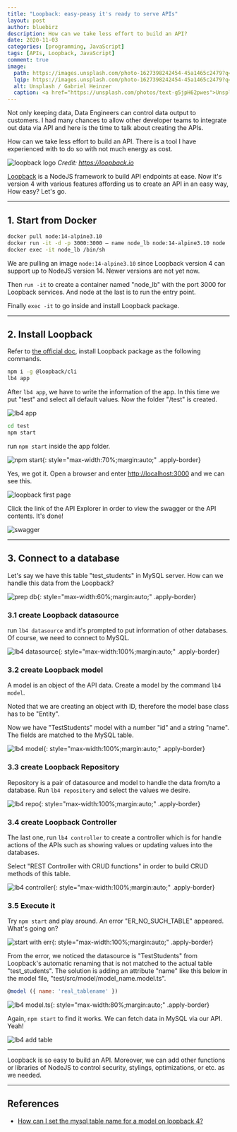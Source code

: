 ```yaml
---
title: "Loopback: easy-peasy it's ready to serve APIs"
layout: post
author: bluebirz
description: How can we take less effort to build an API?
date: 2020-11-03
categories: [programming, JavaScript]
tags: [APIs, Loopback, JavaScript]
comment: true
image:
  path: https://images.unsplash.com/photo-1627398242454-45a1465c2479?q=80&w=1974&auto=format&fit=crop&ixlib=rb-4.0.3&ixid=M3wxMjA3fDB8MHxwaG90by1wYWdlfHx8fGVufDB8fHx8fA%3D%3D
  lqip: https://images.unsplash.com/photo-1627398242454-45a1465c2479?q=10&w=1974&auto=format&fit=crop&ixlib=rb-4.0.3&ixid=M3wxMjA3fDB8MHxwaG90by1wYWdlfHx8fGVufDB8fHx8fA%3D%3D
  alt: Unsplash / Gabriel Heinzer
  caption: <a href="https://unsplash.com/photos/text-g5jpH62pwes">Unsplash / Gabriel Heinzer</a>
---
```


Not only keeping data, Data Engineers can control data output to customers. I had many chances to allow other developer teams to integrate out data via API and here is the time to talk about creating the APIs.

How can we take less effort to build an API. There is a tool I have experienced with to do so with not much energy as cost.

![loopback logo](https://bluebirzdotnet.s3.ap-southeast-1.amazonaws.com/loopback/loopback_logo01.png)
*Credit: <https://loopback.io>*

[Loopback](https://loopback.io/) is a NodeJS framework to build API endpoints at ease. Now it's version 4 with various features affording us to create an API in an easy way, How easy? Let's go.

---

## 1. Start from Docker

```sh
docker pull node:14-alpine3.10
docker run -it -d -p 3000:3000 – name node_lb node:14-alpine3.10 node
docker exec -it node_lb /bin/sh
```

We are pulling an image `node:14-alpine3.10` since Loopback version 4 can support up to NodeJS version 14. Newer versions are not yet now.

Then `run -it` to create a container named "node_lb" with the port 3000 for Loopback services. And node at the last is to run the entry point.

Finally `exec -it` to go inside and install Loopback package.

---

## 2. Install Loopback

Refer to [the official doc](https://loopback.io/doc/en/lb4/Getting-started.html), install Loopback package as the following commands.

```sh
npm i -g @loopback/cli
lb4 app
```

After `lb4 app`, we have to write the information of the app. In this time we put "test" and select all default values. Now the folder "/test" is created.

![lb4 app](https://bluebirzdotnet.s3.ap-southeast-1.amazonaws.com/loopback/01_lb4app.png)

```sh
cd test
npm start
```

run `npm start` inside the app folder.

![npm start](https://bluebirzdotnet.s3.ap-southeast-1.amazonaws.com/loopback/02_start.png){: style="max-width:70%;margin:auto;" .apply-border}

Yes, we got it. Open a browser and enter <http://localhost:3000> and we can see this.

![loopback first page](https://bluebirzdotnet.s3.ap-southeast-1.amazonaws.com/loopback/03_localhost.png)

Click the link of the API Explorer in order to view the swagger or the API contents. It's done!

![swagger](https://bluebirzdotnet.s3.ap-southeast-1.amazonaws.com/loopback/04_swagger.png)

---

## 3. Connect to a database

Let's say we have this table "test_students" in MySQL server. How can we handle this data from the Loopback?

![prep db](https://bluebirzdotnet.s3.ap-southeast-1.amazonaws.com/loopback/05_mysql.png){: style="max-width:60%;margin:auto;" .apply-border}

### 3.1 create Loopback datasource

run `lb4 datasource` and it's prompted to put information of other databases. Of course, we need to connect to MySQL.

![lb4 datasource](https://bluebirzdotnet.s3.ap-southeast-1.amazonaws.com/loopback/06_datasource-1.png){: style="max-width:100%;margin:auto;" .apply-border}

### 3.2 create Loopback model

A model is an object of the API data. Create a model by the command `lb4 model`.

Noted that we are creating an object with ID, therefore the model base class has to be "Entity".

Now we have "TestStudents" model with a number "id" and a string "name". The fields are matched to the MySQL table.

![lb4 model](https://bluebirzdotnet.s3.ap-southeast-1.amazonaws.com/loopback/07_model.png){: style="max-width:100%;margin:auto;" .apply-border}

### 3.3 create Loopback Repository

Repository is a pair of datasource and model to handle the data from/to a database. Run `lb4 repository` and select the values we desire.

![lb4 repo](https://bluebirzdotnet.s3.ap-southeast-1.amazonaws.com/loopback/08_repo.png){: style="max-width:100%;margin:auto;" .apply-border}

### 3.4 create Loopback Controller

The last one, run `lb4 controller` to create a controller which is for handle actions of the APIs such as showing values or updating values into the databases.

Select "REST Controller with CRUD functions" in order to build CRUD methods of this table.

![lb4 controller](https://bluebirzdotnet.s3.ap-southeast-1.amazonaws.com/loopback/09_controller.png){: style="max-width:100%;margin:auto;" .apply-border}

### 3.5 Execute it

Try `npm start` and play around. An error "ER_NO_SUCH_TABLE" appeared. What's going on?

![start with err](https://bluebirzdotnet.s3.ap-southeast-1.amazonaws.com/loopback/10_error_table.png){: style="max-width:100%;margin:auto;" .apply-border}

From the error, we noticed the datasource is "TestStudents" from Loopback's automatic renaming that is not matched to the actual table "test_students". The solution is adding an attribute "name" like this below in the model file, "test/src/model/model_name.model.ts".

```js
@model ({ name: 'real_tablename' })
```

![lb4 model.ts](https://bluebirzdotnet.s3.ap-southeast-1.amazonaws.com/loopback/11_name_table.png){: style="max-width:80%;margin:auto;" .apply-border}

Again, `npm start` to find it works. We can fetch data in MySQL via our API. Yeah!

![lb4 add table](https://bluebirzdotnet.s3.ap-southeast-1.amazonaws.com/loopback/12_test_student_api.png)

---

Loopback is so easy to build an API. Moreover, we can add other functions or libraries of NodeJS to control security, stylings, optimizations, or etc. as we needed.

---

## References

- [How can I set the mysql table name for a model on loopback 4?](https://stackoverflow.com/questions/52823165/how-can-i-set-the-mysql-table-name-for-a-model-on-loopback-4)
